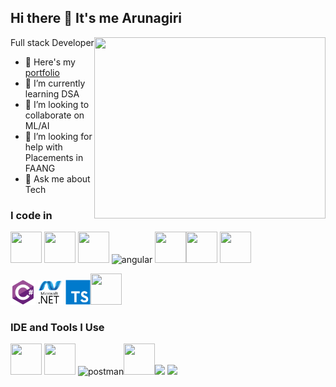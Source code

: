 ## Hi there 👋 It's me Arunagiri

Full stack Developer
<img align="right" width="370" height="290" src="https://i.pinimg.com/originals/47/f0/34/47f0342cec72b800463bf003eac1257e.gif">
- 🔭 Here's my [portfolio](https://arunagiri1706.netlify.app/)                                                 
- 🌱 I’m currently learning DSA
- 👯 I’m looking to collaborate on ML/AI
- 🤔 I’m looking for help with Placements in FAANG
- 💬 Ask me about Tech


### I code in
<img height="50" width="50" src="https://img.icons8.com/color/48/000000/html-5.png" /> <img height="50" width="50" src="https://img.icons8.com/color/48/000000/css3.png" />  <img height="50" width="50" src="https://img.icons8.com/color/48/000000/bootstrap.png" />  <img src="https://angular.io/assets/images/logos/angular/angular.svg" alt="angular" width="50" height="50"/>
<img height="50" width="50" src="https://img.icons8.com/color/48/000000/javascript.png"/><img height="50" width="50" src="https://img.icons8.com/color/48/000000/python.png" />  <img height="50" width="50" src="https://img.icons8.com/color/48/000000/java-coffee-cup-logo.png" />  

 <img src="https://raw.githubusercontent.com/devicons/devicon/master/icons/csharp/csharp-original.svg" alt="csharp" width="40" height="40"/>  <img src="https://raw.githubusercontent.com/devicons/devicon/master/icons/dot-net/dot-net-original-wordmark.svg" alt="dotnet" width="40" height="40"/>   <img src="https://raw.githubusercontent.com/devicons/devicon/master/icons/typescript/typescript-original.svg" alt="typescript" width="40" height="40"/><img height="50" width="50" src="https://img.icons8.com/color/48/000000/mysql-logo.png"/>  

### IDE and Tools I Use

<img height="50" width="50" src="https://img.icons8.com/color/48/000000/visual-studio-code-2019.png"/> <img height="50" width="50" src="https://img.icons8.com/color/50/000000/git.png"/> 
 <img src="https://www.vectorlogo.zone/logos/getpostman/getpostman-icon.svg" alt="postman" width="50" height="50"/><img height="50" width="50" src="https://upload.wikimedia.org/wikipedia/commons/5/59/Visual_Studio_Icon_2019.svg"/><img height="50" src="https://img.icons8.com/officel/480/null/java-eclipse.png"/>  <img height="50" src="https://img.shields.io/badge/Netlify-00C7B7?style=for-the-badge&logo=netlify&logoColor=white"/>





